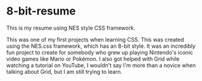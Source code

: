 # 8-bit-resume
This is my resume using NES style CSS framework.

This was one of my first projects when learning CSS. This was created using the NES.css framework, which has an 8-bit style. It was an incredibly fun project to create for somebody who grew up playing Nintendo's iconic video games like Mario or Pokémon. I also got helped with Grid while watching a tutorial on YouTube, I wouldn't say I'm more than a novice when talking about Grid, but I am still trying to learn.
